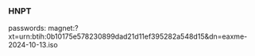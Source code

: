 ### HNPT

passwords: magnet:?xt=urn:btih:0b10175e578230899dad21d11ef395282a548d15&dn=eaxme-2024-10-13.iso
